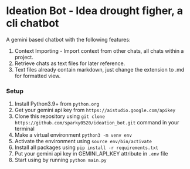 # Ideation Bot - Idea drought figher, a cli chatbot

A gemini based chatbot with the following features:

1. Context Importing - Import context from other chats, all chats within a project.
2. Retrieve chats as text files for later reference.
3. Text files already contain markdown, just change the extension to .md for formatted view.

### Setup

1. Install Python3.9+ from `python.org`
2. Get your gemini api key from `https://aistudio.google.com/apikey`
3. Clone this repository using `git clone https://github.com/sparky0520/ideation_bot.git` command in your terminal
4. Make a virtual environment `python3 -m venv env`
5. Activate the environment using `source env/bin/activate`
6. Install all packages using `pip install -r requirements.txt`
7. Put your gemini api key in GEMINI_API_KEY attribute in `.env` file
8. Start using by running `python main.py`
